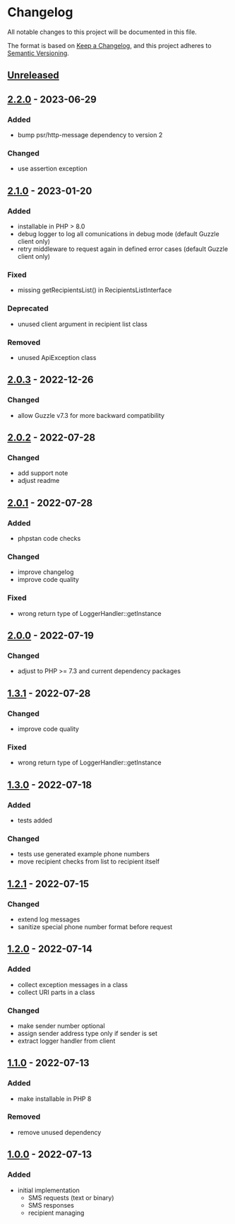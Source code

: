 # Changelog
All notable changes to this project will be documented in this file.

The format is based on [Keep a Changelog](https://keepachangelog.com/en/1.0.0/),
and this project adheres to [Semantic Versioning](https://semver.org/spec/v2.0.0.html).

## [Unreleased](https://git.d3data.de/D3Public/linkmobility-php-client/compare/2.2.0...rel_2.x)

## [2.2.0](https://git.d3data.de/D3Public/linkmobility-php-client/compare/2.1.0...2.2.0) - 2023-06-29
### Added
- bump psr/http-message dependency to version 2

### Changed
- use assertion exception

## [2.1.0](https://git.d3data.de/D3Public/linkmobility-php-client/compare/2.0.3...2.1.0) - 2023-01-20
### Added
- installable in PHP > 8.0
- debug logger to log all comunications in debug mode (default Guzzle client only)
- retry middleware to request again in defined error cases  (default Guzzle client only)

### Fixed
- missing getRecipientsList() in RecipientsListInterface

### Deprecated
- unused client argument in recipient list class

### Removed 
- unused ApiException class

## [2.0.3](https://git.d3data.de/D3Public/linkmobility-php-client/compare/2.0.2...2.0.3) - 2022-12-26
### Changed
- allow Guzzle v7.3 for more backward compatibility

## [2.0.2](https://git.d3data.de/D3Public/linkmobility-php-client/compare/2.0.1...2.0.2) - 2022-07-28
### Changed
- add support note
- adjust readme

## [2.0.1](https://git.d3data.de/D3Public/linkmobility-php-client/compare/2.0.0...2.0.1) - 2022-07-28
### Added
- phpstan code checks

### Changed
- improve changelog
- improve code quality

### Fixed
- wrong return type of LoggerHandler::getInstance

## [2.0.0](https://git.d3data.de/D3Public/linkmobility-php-client/compare/1.3.0...2.0.0) - 2022-07-19
### Changed
- adjust to PHP >= 7.3 and current dependency packages

## [1.3.1](https://git.d3data.de/D3Public/linkmobility-php-client/compare/1.3.0...1.3.1) - 2022-07-28
### Changed
- improve code quality

### Fixed
- wrong return type of LoggerHandler::getInstance

## [1.3.0](https://git.d3data.de/D3Public/linkmobility-php-client/compare/1.2.1...1.3.0) - 2022-07-18
### Added
- tests added

### Changed
- tests use generated example phone numbers
- move recipient checks from list to recipient itself

## [1.2.1](https://git.d3data.de/D3Public/linkmobility-php-client/compare/1.2.0...1.2.1) - 2022-07-15
### Changed
- extend log messages
- sanitize special phone number format before request

## [1.2.0](https://git.d3data.de/D3Public/linkmobility-php-client/compare/1.1.0...1.2.0) - 2022-07-14
### Added
- collect exception messages in a class
- collect URI parts in a class

### Changed
- make sender number optional
- assign sender address type only if sender is set
- extract logger handler from client

## [1.1.0](https://git.d3data.de/D3Public/linkmobility-php-client/compare/1.0.0...1.1.0) - 2022-07-13
### Added
- make installable in PHP 8

### Removed
- remove unused dependency

## [1.0.0](https://git.d3data.de/D3Public/linkmobility-php-client/releases/tag/1.0.0) - 2022-07-13
### Added
- initial implementation
  - SMS requests (text or binary)
  - SMS responses
  - recipient managing
